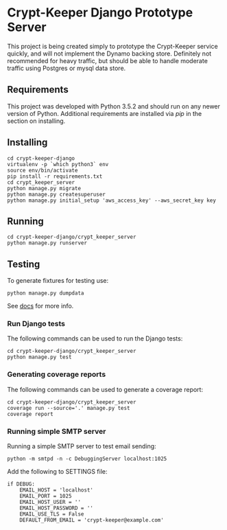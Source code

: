 # Crypt-Keeper Django Prototype Server
This project is being created simply to prototype the Crypt-Keeper service quickly, and will not implement the Dynamo backing store. Definitely not recommended for heavy traffic, but should be able to handle moderate traffic using Postgres or mysql data store.

## Requirements
This project was developed with Python 3.5.2 and should run on any newer version of Python. Additional requirements are installed via *pip* in the section on installing.

## Installing

    cd crypt-keeper-django
    virtualenv -p `which python3` env
    source env/bin/activate
    pip install -r requirements.txt
    cd crypt_keeper_server
    python manage.py migrate
    python manage.py createsuperuser
    python manage.py initial_setup 'aws_access_key' --aws_secret_key key

## Running

    cd crypt-keeper-django/crypt_keeper_server
    python manage.py runserver

## Testing
To generate fixtures for testing use:

    python manage.py dumpdata
    
See [docs](https://docs.djangoproject.com/en/1.10/ref/django-admin/#dumpdata) for more info.

### Run Django tests
The following commands can be used to run the Django tests:

    cd crypt-keeper-django/crypt_keeper_server
    python manage.py test

### Generating coverage reports
The following commands can be used to generate a coverage report:

    cd crypt-keeper-django/crypt_keeper_server
    coverage run --source='.' manage.py test
    coverage report

### Running simple SMTP server
 Running a simple SMTP server to test email sending:
 
    python -m smtpd -n -c DebuggingServer localhost:1025
    
Add the following to SETTINGS file:

    if DEBUG:
        EMAIL_HOST = 'localhost'
        EMAIL_PORT = 1025
        EMAIL_HOST_USER = ''
        EMAIL_HOST_PASSWORD = ''
        EMAIL_USE_TLS = False
        DEFAULT_FROM_EMAIL = 'crypt-keeper@example.com'

